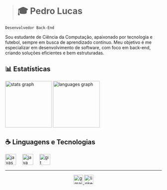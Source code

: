 > <h1 align="left"> 🎓 Pedro Lucas</h1>

`Desenvolvedor Back-End`

<p align="left">Sou estudante de Ciência da Computação, apaixonado por tecnologia e futebol, sempre em busca de aprendizado contínuo. Meu objetivo é me especializar em desenvolvimento de software, com foco em back-end, criando soluções eficientes e bem estruturadas.</p>

## 📊 Estatísticas
<div align="left">
  <img src="https://github-readme-stats.vercel.app/api?username=pedrolucasduart&hide_title=false&hide_rank=false&show_icons=true&include_all_commits=true&count_private=true&disable_animations=false&theme=github_dark&locale=en&hide_border=false" height="150" alt="stats graph"  />
  <img src="https://github-readme-stats.vercel.app/api/top-langs?username=pedrolucasduart&locale=en&hide_title=false&layout=compact&card_width=320&langs_count=5&theme=github_dark&hide_border=false" height="150" alt="languages graph"  />
</div>


 ## ☕ Linguagens e Tecnologias
 
<div align="left">
  <img src="https://cdn.jsdelivr.net/gh/devicons/devicon/icons/javascript/javascript-original.svg" height="35" alt="javascript logo"  />
  <img width="12" />
  <img src="https://cdn.jsdelivr.net/gh/devicons/devicon/icons/java/java-original.svg" height="35" alt="java logo"  />
  <img width="12" />
  <img src="https://cdn.jsdelivr.net/gh/devicons/devicon/icons/git/git-original.svg" height="35" alt="git logo"  />
</div>

---

<div align="center">
  <a href="pedrooliveiraa25@gmail.com" target="_blank">
    <img src="https://img.shields.io/static/v1?message=Gmail&logo=gmail&label=&color=474a51&logoColor=white&labelColor=&style=for-the-badge" height="30" alt="gmail logo"  />
  </a>
  <a href="https://www.linkedin.com/in/pedro-lucas-duarte-9b3814351/" target="_blank">
    <img src="https://img.shields.io/static/v1?message=LinkedIn&logo=linkedin&label=&color=0077B5&logoColor=white&labelColor=&style=for-the-badge" height="30" alt="linkedin logo"  />
  </a>
</div>

###
